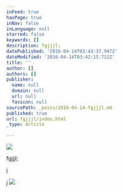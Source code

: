 ```yaml
---
inFeed: true
hasPage: true
inNav: false
inLanguage: null
starred: false
keywords: []
description: fgjjjl;
datePublished: '2016-04-14T03:43:37.947Z'
dateModified: '2016-04-14T03:42:15.712Z'
title: ''
author: []
authors: []
publisher:
  name: null
  domain: null
  url: null
  favicon: null
sourcePath: _posts/2016-04-14-fgjjjl.md
published: true
url: fgjjjl/index.html
_type: Article

---
```

![](https://the-grid-user-content.s3-us-west-2.amazonaws.com/15fa8acc-3c6e-483b-9f3f-4e0523955f8c.jpg)

fgjjjl;

j

j
![](https://the-grid-user-content.s3-us-west-2.amazonaws.com/cc2a5e9a-3672-4399-bcd5-24c2c572e87b.jpg)